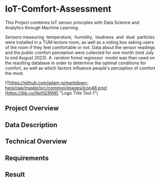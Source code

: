 # IoT-Comfort-Assessment
This Project combines IoT sensor principles with Data Science and Analytics through Machine Learning.

Sensors measuring  temperature,  humidity,  loudness  and  dust  particles were installed in a TUM lecture room, as well as a voting box asking users of the room if they feel comfortable or not. Data about the sensor readings and the public comfort perception were collected for one month (mid July to mid August 2023). A  random forest regressor  model was then used on the resulting database in order to determine the optimal conditions for comfort, as well as which factors influence people's perception of comfort the most.

!([https://github.com/adam-p/markdown-here/raw/master/src/common/images/icon48.png](https://ibb.co/9pHQ3NW) "Logo Title Text 1")



## Project Overview
## Data Description
## Technical Overview
## Requirements
## Result
